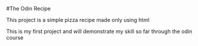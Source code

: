 #The Odin Recipe

This project is a simple pizza recipe made only using html

This is my first project and will demonstrate my skill so far through the odin course
